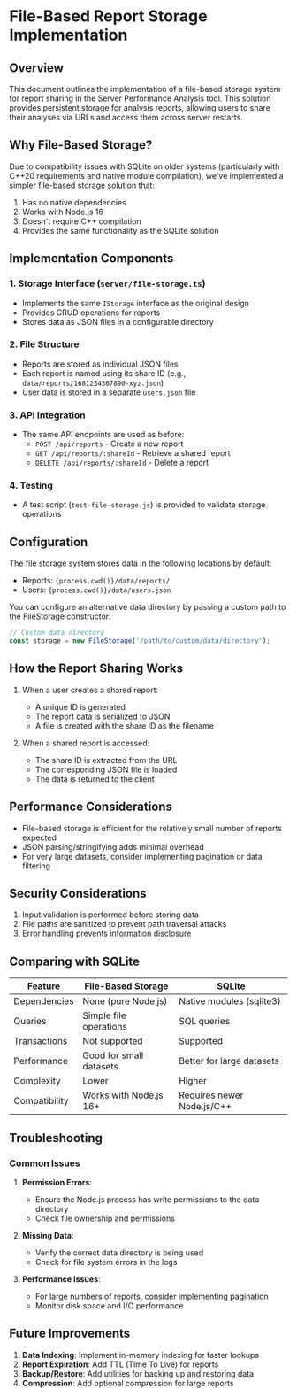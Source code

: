# File-Based Report Storage Implementation

## Overview

This document outlines the implementation of a file-based storage system for report sharing in the Server Performance Analysis tool. This solution provides persistent storage for analysis reports, allowing users to share their analyses via URLs and access them across server restarts.

## Why File-Based Storage?

Due to compatibility issues with SQLite on older systems (particularly with C++20 requirements and native module compilation), we've implemented a simpler file-based storage solution that:

1. Has no native dependencies
2. Works with Node.js 16
3. Doesn't require C++ compilation
4. Provides the same functionality as the SQLite solution

## Implementation Components

### 1. Storage Interface (`server/file-storage.ts`)
- Implements the same `IStorage` interface as the original design
- Provides CRUD operations for reports
- Stores data as JSON files in a configurable directory

### 2. File Structure
- Reports are stored as individual JSON files
- Each report is named using its share ID (e.g., `data/reports/1681234567890-xyz.json`)
- User data is stored in a separate `users.json` file

### 3. API Integration
- The same API endpoints are used as before:
  - `POST /api/reports` - Create a new report
  - `GET /api/reports/:shareId` - Retrieve a shared report
  - `DELETE /api/reports/:shareId` - Delete a report

### 4. Testing
- A test script (`test-file-storage.js`) is provided to validate storage operations

## Configuration

The file storage system stores data in the following locations by default:
- Reports: `{process.cwd()}/data/reports/`
- Users: `{process.cwd()}/data/users.json`

You can configure an alternative data directory by passing a custom path to the FileStorage constructor:

```javascript
// Custom data directory
const storage = new FileStorage('/path/to/custom/data/directory');
```

## How the Report Sharing Works

1. When a user creates a shared report:
   - A unique ID is generated
   - The report data is serialized to JSON
   - A file is created with the share ID as the filename

2. When a shared report is accessed:
   - The share ID is extracted from the URL
   - The corresponding JSON file is loaded
   - The data is returned to the client

## Performance Considerations

- File-based storage is efficient for the relatively small number of reports expected
- JSON parsing/stringifying adds minimal overhead
- For very large datasets, consider implementing pagination or data filtering

## Security Considerations

1. Input validation is performed before storing data
2. File paths are sanitized to prevent path traversal attacks
3. Error handling prevents information disclosure

## Comparing with SQLite

| Feature | File-Based Storage | SQLite |
|---------|-------------------|--------|
| Dependencies | None (pure Node.js) | Native modules (sqlite3) |
| Queries | Simple file operations | SQL queries |
| Transactions | Not supported | Supported |
| Performance | Good for small datasets | Better for large datasets |
| Complexity | Lower | Higher |
| Compatibility | Works with Node.js 16+ | Requires newer Node.js/C++ |

## Troubleshooting

### Common Issues

1. **Permission Errors**:
   - Ensure the Node.js process has write permissions to the data directory
   - Check file ownership and permissions

2. **Missing Data**:
   - Verify the correct data directory is being used
   - Check for file system errors in the logs

3. **Performance Issues**:
   - For large numbers of reports, consider implementing pagination
   - Monitor disk space and I/O performance

## Future Improvements

1. **Data Indexing**: Implement in-memory indexing for faster lookups
2. **Report Expiration**: Add TTL (Time To Live) for reports
3. **Backup/Restore**: Add utilities for backing up and restoring data
4. **Compression**: Add optional compression for large reports
